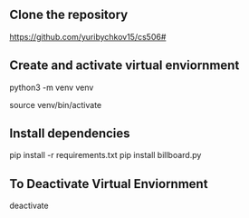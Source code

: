 ## Clone the repository ##

https://github.com/yuribychkov15/cs506#

## Create and activate virtual enviornment ##

python3 -m venv venv

source venv/bin/activate 

## Install dependencies ##

pip install -r requirements.txt
pip install billboard.py

## To Deactivate Virtual Enviornment ##

deactivate
